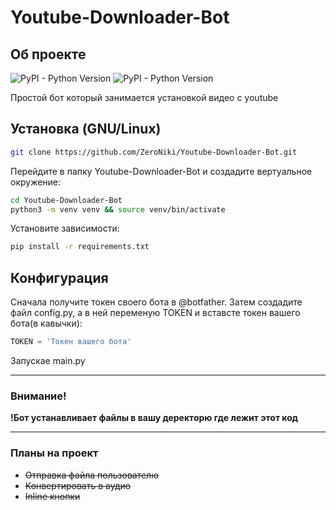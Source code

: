 # Youtube-Downloader-Bot 
## Об проекте
![PyPI - Python Version](https://img.shields.io/pypi/pyversions/yt_dlp)
![PyPI - Python Version](https://img.shields.io/pypi/pyversions/aiogram)



Простой бот который занимается установкой видео с youtube

## Установка (GNU/Linux)

```bash
git clone https://github.com/ZeroNiki/Youtube-Downloader-Bot.git 
```

Перейдите в папку Youtube-Downloader-Bot и создадите вертуальное окружение:

```bash
cd Youtube-Downloader-Bot
python3 -m venv venv && source venv/bin/activate
```

Установите зависимости:

```bash
pip install -r requirements.txt
```

## Конфигурация

Сначала получите токен своего бота в @botfather. Затем создадите файл config.py, а в ней переменую TOKEN и вставсте токен вашего бота(в кавычки):

```python
TOKEN = 'Токен вашего бота'
```

Запускае main.py

------

### Внимание!
**!Бот устанавливает файлы в вашу деректорю где лежит этот код**

----
### Планы на проект
 - ~~Отправка файла пользователю~~
 - ~~Конвертировать в аудио~~ 
 - ~~Inline кнопки~~

